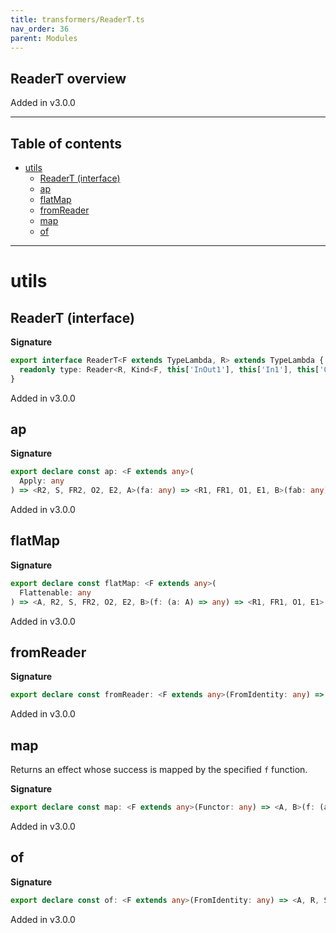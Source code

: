 ```yaml
---
title: transformers/ReaderT.ts
nav_order: 36
parent: Modules
---
```


## ReaderT overview

Added in v3.0.0

---

<h2 class="text-delta">Table of contents</h2>

- [utils](#utils)
  - [ReaderT (interface)](#readert-interface)
  - [ap](#ap)
  - [flatMap](#flatmap)
  - [fromReader](#fromreader)
  - [map](#map)
  - [of](#of)

---

# utils

## ReaderT (interface)

**Signature**

```ts
export interface ReaderT<F extends TypeLambda, R> extends TypeLambda {
  readonly type: Reader<R, Kind<F, this['InOut1'], this['In1'], this['Out3'], this['Out2'], this['Out1']>>
}
```

Added in v3.0.0

## ap

**Signature**

```ts
export declare const ap: <F extends any>(
  Apply: any
) => <R2, S, FR2, O2, E2, A>(fa: any) => <R1, FR1, O1, E1, B>(fab: any) => any
```

Added in v3.0.0

## flatMap

**Signature**

```ts
export declare const flatMap: <F extends any>(
  Flattenable: any
) => <A, R2, S, FR2, O2, E2, B>(f: (a: A) => any) => <R1, FR1, O1, E1>(ma: any) => any
```

Added in v3.0.0

## fromReader

**Signature**

```ts
export declare const fromReader: <F extends any>(FromIdentity: any) => <R, A, S>(fa: any) => any
```

Added in v3.0.0

## map

Returns an effect whose success is mapped by the specified `f` function.

**Signature**

```ts
export declare const map: <F extends any>(Functor: any) => <A, B>(f: (a: A) => B) => <R, S, FR, O, E>(fa: any) => any
```

Added in v3.0.0

## of

**Signature**

```ts
export declare const of: <F extends any>(FromIdentity: any) => <A, R, S, FR, O, E>(a: A) => any
```

Added in v3.0.0
